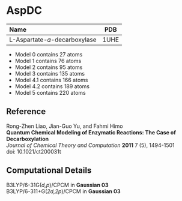 AspDC
=====

| Name                        | PDB  |
| :-------------------------- | ---- |
| L-Aspartate-𝛼-decarboxylase | 1UHE |


- Model 0 contains 27 atoms
- Model 1 contains 76 atoms
- Model 2 contains 95 atoms
- Model 3 contains 135 atoms
- Model 4.1 contains 166 atoms
- Model 4.2 contains 189 atoms
- Model 5 contains 220 atoms

Reference
----------
Rong-Zhen Liao, Jian-Guo Yu, and Fahmi Himo  
**Quantum Chemical Modeling of Enzymatic Reactions: The Case of Decarboxylation**  
*Journal of Chemical Theory and Computation* **2011** 7 (5), 1494-1501  
doi: 10.1021/ct200031t

Computational Details
----------------------

B3LYP/6-31G(*d,p*)/CPCM in **Gaussian 03**  
B3LYP/6-311+G(*2d,2p*)/CPCM in **Gaussian 03**  

